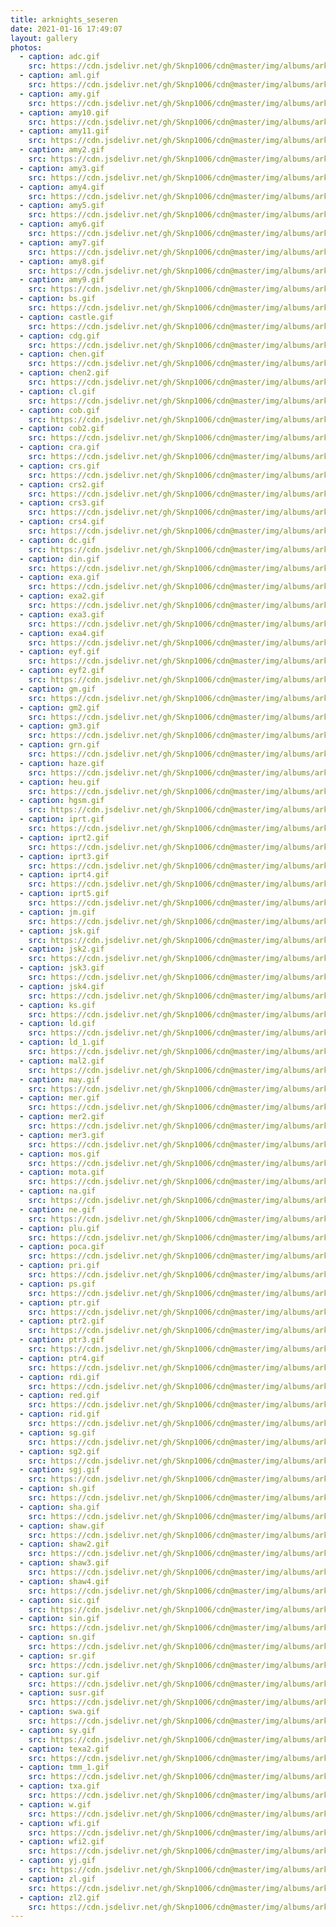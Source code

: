 ```yaml
---
title: arknights_seseren
date: 2021-01-16 17:49:07
layout: gallery
photos:
  - caption: adc.gif
    src: https://cdn.jsdelivr.net/gh/Sknp1006/cdn@master/img/albums/arknights_seseren/adc.gif
  - caption: aml.gif
    src: https://cdn.jsdelivr.net/gh/Sknp1006/cdn@master/img/albums/arknights_seseren/aml.gif
  - caption: amy.gif
    src: https://cdn.jsdelivr.net/gh/Sknp1006/cdn@master/img/albums/arknights_seseren/amy.gif
  - caption: amy10.gif
    src: https://cdn.jsdelivr.net/gh/Sknp1006/cdn@master/img/albums/arknights_seseren/amy10.gif
  - caption: amy11.gif
    src: https://cdn.jsdelivr.net/gh/Sknp1006/cdn@master/img/albums/arknights_seseren/amy11.gif
  - caption: amy2.gif
    src: https://cdn.jsdelivr.net/gh/Sknp1006/cdn@master/img/albums/arknights_seseren/amy2.gif
  - caption: amy3.gif
    src: https://cdn.jsdelivr.net/gh/Sknp1006/cdn@master/img/albums/arknights_seseren/amy3.gif
  - caption: amy4.gif
    src: https://cdn.jsdelivr.net/gh/Sknp1006/cdn@master/img/albums/arknights_seseren/amy4.gif
  - caption: amy5.gif
    src: https://cdn.jsdelivr.net/gh/Sknp1006/cdn@master/img/albums/arknights_seseren/amy5.gif
  - caption: amy6.gif
    src: https://cdn.jsdelivr.net/gh/Sknp1006/cdn@master/img/albums/arknights_seseren/amy6.gif
  - caption: amy7.gif
    src: https://cdn.jsdelivr.net/gh/Sknp1006/cdn@master/img/albums/arknights_seseren/amy7.gif
  - caption: amy8.gif
    src: https://cdn.jsdelivr.net/gh/Sknp1006/cdn@master/img/albums/arknights_seseren/amy8.gif
  - caption: amy9.gif
    src: https://cdn.jsdelivr.net/gh/Sknp1006/cdn@master/img/albums/arknights_seseren/amy9.gif
  - caption: bs.gif
    src: https://cdn.jsdelivr.net/gh/Sknp1006/cdn@master/img/albums/arknights_seseren/bs.gif
  - caption: castle.gif
    src: https://cdn.jsdelivr.net/gh/Sknp1006/cdn@master/img/albums/arknights_seseren/castle.gif
  - caption: cdg.gif
    src: https://cdn.jsdelivr.net/gh/Sknp1006/cdn@master/img/albums/arknights_seseren/cdg.gif
  - caption: chen.gif
    src: https://cdn.jsdelivr.net/gh/Sknp1006/cdn@master/img/albums/arknights_seseren/chen.gif
  - caption: chen2.gif
    src: https://cdn.jsdelivr.net/gh/Sknp1006/cdn@master/img/albums/arknights_seseren/chen2.gif
  - caption: cl.gif
    src: https://cdn.jsdelivr.net/gh/Sknp1006/cdn@master/img/albums/arknights_seseren/cl.gif
  - caption: cob.gif
    src: https://cdn.jsdelivr.net/gh/Sknp1006/cdn@master/img/albums/arknights_seseren/cob.gif
  - caption: cob2.gif
    src: https://cdn.jsdelivr.net/gh/Sknp1006/cdn@master/img/albums/arknights_seseren/cob2.gif
  - caption: cra.gif
    src: https://cdn.jsdelivr.net/gh/Sknp1006/cdn@master/img/albums/arknights_seseren/cra.gif
  - caption: crs.gif
    src: https://cdn.jsdelivr.net/gh/Sknp1006/cdn@master/img/albums/arknights_seseren/crs.gif
  - caption: crs2.gif
    src: https://cdn.jsdelivr.net/gh/Sknp1006/cdn@master/img/albums/arknights_seseren/crs2.gif
  - caption: crs3.gif
    src: https://cdn.jsdelivr.net/gh/Sknp1006/cdn@master/img/albums/arknights_seseren/crs3.gif
  - caption: crs4.gif
    src: https://cdn.jsdelivr.net/gh/Sknp1006/cdn@master/img/albums/arknights_seseren/crs4.gif
  - caption: dc.gif
    src: https://cdn.jsdelivr.net/gh/Sknp1006/cdn@master/img/albums/arknights_seseren/dc.gif
  - caption: din.gif
    src: https://cdn.jsdelivr.net/gh/Sknp1006/cdn@master/img/albums/arknights_seseren/din.gif
  - caption: exa.gif
    src: https://cdn.jsdelivr.net/gh/Sknp1006/cdn@master/img/albums/arknights_seseren/exa.gif
  - caption: exa2.gif
    src: https://cdn.jsdelivr.net/gh/Sknp1006/cdn@master/img/albums/arknights_seseren/exa2.gif
  - caption: exa3.gif
    src: https://cdn.jsdelivr.net/gh/Sknp1006/cdn@master/img/albums/arknights_seseren/exa3.gif
  - caption: exa4.gif
    src: https://cdn.jsdelivr.net/gh/Sknp1006/cdn@master/img/albums/arknights_seseren/exa4.gif
  - caption: eyf.gif
    src: https://cdn.jsdelivr.net/gh/Sknp1006/cdn@master/img/albums/arknights_seseren/eyf.gif
  - caption: eyf2.gif
    src: https://cdn.jsdelivr.net/gh/Sknp1006/cdn@master/img/albums/arknights_seseren/eyf2.gif
  - caption: gm.gif
    src: https://cdn.jsdelivr.net/gh/Sknp1006/cdn@master/img/albums/arknights_seseren/gm.gif
  - caption: gm2.gif
    src: https://cdn.jsdelivr.net/gh/Sknp1006/cdn@master/img/albums/arknights_seseren/gm2.gif
  - caption: gm3.gif
    src: https://cdn.jsdelivr.net/gh/Sknp1006/cdn@master/img/albums/arknights_seseren/gm3.gif
  - caption: grn.gif
    src: https://cdn.jsdelivr.net/gh/Sknp1006/cdn@master/img/albums/arknights_seseren/grn.gif
  - caption: haze.gif
    src: https://cdn.jsdelivr.net/gh/Sknp1006/cdn@master/img/albums/arknights_seseren/haze.gif
  - caption: heu.gif
    src: https://cdn.jsdelivr.net/gh/Sknp1006/cdn@master/img/albums/arknights_seseren/heu.gif
  - caption: hgsm.gif
    src: https://cdn.jsdelivr.net/gh/Sknp1006/cdn@master/img/albums/arknights_seseren/hgsm.gif
  - caption: iprt.gif
    src: https://cdn.jsdelivr.net/gh/Sknp1006/cdn@master/img/albums/arknights_seseren/iprt.gif
  - caption: iprt2.gif
    src: https://cdn.jsdelivr.net/gh/Sknp1006/cdn@master/img/albums/arknights_seseren/iprt2.gif
  - caption: iprt3.gif
    src: https://cdn.jsdelivr.net/gh/Sknp1006/cdn@master/img/albums/arknights_seseren/iprt3.gif
  - caption: iprt4.gif
    src: https://cdn.jsdelivr.net/gh/Sknp1006/cdn@master/img/albums/arknights_seseren/iprt4.gif
  - caption: iprt5.gif
    src: https://cdn.jsdelivr.net/gh/Sknp1006/cdn@master/img/albums/arknights_seseren/iprt5.gif
  - caption: jm.gif
    src: https://cdn.jsdelivr.net/gh/Sknp1006/cdn@master/img/albums/arknights_seseren/jm.gif
  - caption: jsk.gif
    src: https://cdn.jsdelivr.net/gh/Sknp1006/cdn@master/img/albums/arknights_seseren/jsk.gif
  - caption: jsk2.gif
    src: https://cdn.jsdelivr.net/gh/Sknp1006/cdn@master/img/albums/arknights_seseren/jsk2.gif
  - caption: jsk3.gif
    src: https://cdn.jsdelivr.net/gh/Sknp1006/cdn@master/img/albums/arknights_seseren/jsk3.gif
  - caption: jsk4.gif
    src: https://cdn.jsdelivr.net/gh/Sknp1006/cdn@master/img/albums/arknights_seseren/jsk4.gif
  - caption: ks.gif
    src: https://cdn.jsdelivr.net/gh/Sknp1006/cdn@master/img/albums/arknights_seseren/ks.gif
  - caption: ld.gif
    src: https://cdn.jsdelivr.net/gh/Sknp1006/cdn@master/img/albums/arknights_seseren/ld.gif
  - caption: ld_1.gif
    src: https://cdn.jsdelivr.net/gh/Sknp1006/cdn@master/img/albums/arknights_seseren/ld_1.gif
  - caption: mal2.gif
    src: https://cdn.jsdelivr.net/gh/Sknp1006/cdn@master/img/albums/arknights_seseren/mal2.gif
  - caption: may.gif
    src: https://cdn.jsdelivr.net/gh/Sknp1006/cdn@master/img/albums/arknights_seseren/may.gif
  - caption: mer.gif
    src: https://cdn.jsdelivr.net/gh/Sknp1006/cdn@master/img/albums/arknights_seseren/mer.gif
  - caption: mer2.gif
    src: https://cdn.jsdelivr.net/gh/Sknp1006/cdn@master/img/albums/arknights_seseren/mer2.gif
  - caption: mer3.gif
    src: https://cdn.jsdelivr.net/gh/Sknp1006/cdn@master/img/albums/arknights_seseren/mer3.gif
  - caption: mos.gif
    src: https://cdn.jsdelivr.net/gh/Sknp1006/cdn@master/img/albums/arknights_seseren/mos.gif
  - caption: mota.gif
    src: https://cdn.jsdelivr.net/gh/Sknp1006/cdn@master/img/albums/arknights_seseren/mota.gif
  - caption: na.gif
    src: https://cdn.jsdelivr.net/gh/Sknp1006/cdn@master/img/albums/arknights_seseren/na.gif
  - caption: ne.gif
    src: https://cdn.jsdelivr.net/gh/Sknp1006/cdn@master/img/albums/arknights_seseren/ne.gif
  - caption: plu.gif
    src: https://cdn.jsdelivr.net/gh/Sknp1006/cdn@master/img/albums/arknights_seseren/plu.gif
  - caption: poca.gif
    src: https://cdn.jsdelivr.net/gh/Sknp1006/cdn@master/img/albums/arknights_seseren/poca.gif
  - caption: pri.gif
    src: https://cdn.jsdelivr.net/gh/Sknp1006/cdn@master/img/albums/arknights_seseren/pri.gif
  - caption: ps.gif
    src: https://cdn.jsdelivr.net/gh/Sknp1006/cdn@master/img/albums/arknights_seseren/ps.gif
  - caption: ptr.gif
    src: https://cdn.jsdelivr.net/gh/Sknp1006/cdn@master/img/albums/arknights_seseren/ptr.gif
  - caption: ptr2.gif
    src: https://cdn.jsdelivr.net/gh/Sknp1006/cdn@master/img/albums/arknights_seseren/ptr2.gif
  - caption: ptr3.gif
    src: https://cdn.jsdelivr.net/gh/Sknp1006/cdn@master/img/albums/arknights_seseren/ptr3.gif
  - caption: ptr4.gif
    src: https://cdn.jsdelivr.net/gh/Sknp1006/cdn@master/img/albums/arknights_seseren/ptr4.gif
  - caption: rdi.gif
    src: https://cdn.jsdelivr.net/gh/Sknp1006/cdn@master/img/albums/arknights_seseren/rdi.gif
  - caption: red.gif
    src: https://cdn.jsdelivr.net/gh/Sknp1006/cdn@master/img/albums/arknights_seseren/red.gif
  - caption: rid.gif
    src: https://cdn.jsdelivr.net/gh/Sknp1006/cdn@master/img/albums/arknights_seseren/rid.gif
  - caption: sg.gif
    src: https://cdn.jsdelivr.net/gh/Sknp1006/cdn@master/img/albums/arknights_seseren/sg.gif
  - caption: sg2.gif
    src: https://cdn.jsdelivr.net/gh/Sknp1006/cdn@master/img/albums/arknights_seseren/sg2.gif
  - caption: sgj.gif
    src: https://cdn.jsdelivr.net/gh/Sknp1006/cdn@master/img/albums/arknights_seseren/sgj.gif
  - caption: sh.gif
    src: https://cdn.jsdelivr.net/gh/Sknp1006/cdn@master/img/albums/arknights_seseren/sh.gif
  - caption: sha.gif
    src: https://cdn.jsdelivr.net/gh/Sknp1006/cdn@master/img/albums/arknights_seseren/sha.gif
  - caption: shaw.gif
    src: https://cdn.jsdelivr.net/gh/Sknp1006/cdn@master/img/albums/arknights_seseren/shaw.gif
  - caption: shaw2.gif
    src: https://cdn.jsdelivr.net/gh/Sknp1006/cdn@master/img/albums/arknights_seseren/shaw2.gif
  - caption: shaw3.gif
    src: https://cdn.jsdelivr.net/gh/Sknp1006/cdn@master/img/albums/arknights_seseren/shaw3.gif
  - caption: shaw4.gif
    src: https://cdn.jsdelivr.net/gh/Sknp1006/cdn@master/img/albums/arknights_seseren/shaw4.gif
  - caption: sic.gif
    src: https://cdn.jsdelivr.net/gh/Sknp1006/cdn@master/img/albums/arknights_seseren/sic.gif
  - caption: sin.gif
    src: https://cdn.jsdelivr.net/gh/Sknp1006/cdn@master/img/albums/arknights_seseren/sin.gif
  - caption: sn.gif
    src: https://cdn.jsdelivr.net/gh/Sknp1006/cdn@master/img/albums/arknights_seseren/sn.gif
  - caption: sr.gif
    src: https://cdn.jsdelivr.net/gh/Sknp1006/cdn@master/img/albums/arknights_seseren/sr.gif
  - caption: sur.gif
    src: https://cdn.jsdelivr.net/gh/Sknp1006/cdn@master/img/albums/arknights_seseren/sur.gif
  - caption: susr.gif
    src: https://cdn.jsdelivr.net/gh/Sknp1006/cdn@master/img/albums/arknights_seseren/susr.gif
  - caption: swa.gif
    src: https://cdn.jsdelivr.net/gh/Sknp1006/cdn@master/img/albums/arknights_seseren/swa.gif
  - caption: sy.gif
    src: https://cdn.jsdelivr.net/gh/Sknp1006/cdn@master/img/albums/arknights_seseren/sy.gif
  - caption: texa2.gif
    src: https://cdn.jsdelivr.net/gh/Sknp1006/cdn@master/img/albums/arknights_seseren/texa2.gif
  - caption: tmm_1.gif
    src: https://cdn.jsdelivr.net/gh/Sknp1006/cdn@master/img/albums/arknights_seseren/tmm_1.gif
  - caption: txa.gif
    src: https://cdn.jsdelivr.net/gh/Sknp1006/cdn@master/img/albums/arknights_seseren/txa.gif
  - caption: w.gif
    src: https://cdn.jsdelivr.net/gh/Sknp1006/cdn@master/img/albums/arknights_seseren/w.gif
  - caption: wfi.gif
    src: https://cdn.jsdelivr.net/gh/Sknp1006/cdn@master/img/albums/arknights_seseren/wfi.gif
  - caption: wfi2.gif
    src: https://cdn.jsdelivr.net/gh/Sknp1006/cdn@master/img/albums/arknights_seseren/wfi2.gif
  - caption: yj.gif
    src: https://cdn.jsdelivr.net/gh/Sknp1006/cdn@master/img/albums/arknights_seseren/yj.gif
  - caption: zl.gif
    src: https://cdn.jsdelivr.net/gh/Sknp1006/cdn@master/img/albums/arknights_seseren/zl.gif
  - caption: zl2.gif
    src: https://cdn.jsdelivr.net/gh/Sknp1006/cdn@master/img/albums/arknights_seseren/zl2.gif
---
```

